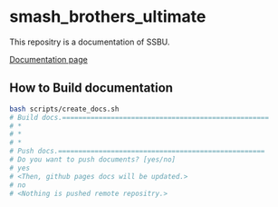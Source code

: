 # smash_brothers_ultimate
This repositry is a documentation of SSBU.

[Documentation page](https://sweeight.github.io/smash-brothers-ultimate/index.html#)

## How to Build documentation

```bash
bash scripts/create_docs.sh
# Build docs.===================================================
# *
# *
# *
# Push docs.===================================================
# Do you want to push documents? [yes/no]
# yes
# <Then, github pages docs will be updated.>
# no
# <Nothing is pushed remote repositry.>
```
